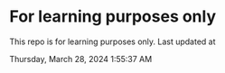# For learning purposes only
This repo is for learning purposes only.
Last updated at

Thursday, March 28, 2024 1:55:37 AM

